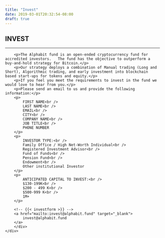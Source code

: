 ```yaml
---
title: "Invest"
date: 2019-03-01T20:32:54-08:00
draft: true
---
```




<div class="investment-process">
	<div class="content">
		<div class="container">
		<h2>INVEST</h2>
		<hr class="redline"/>

		<p>The Alphabit fund is an open-ended cryptocurrency fund for accredited investors.   The fund has the objective to outperform a buy-and-hold strategy for Bitcoin.</p>
		<p>Our strategy deploys a combination of Manual trading (Long and Short), Algorithmic trading, and early investment into blockchain based start-ups for tokens and equity.</p>
		<p>If you feel you meet the requirements to invest in the fund we would love to hear from you.</p>
		<p>Please send an email to us and provide the following information:</p>
		<p>
			FIRST NAME<br />
			LAST NAME<br />
			EMAIL<br />
			CITY<br />
			COMPANY NAME<br />
			JOB TITLE<br />
			PHONE NUMBER
		</p>
		<p>
			INVESTOR TYPE:<br />
			Family Office / High Net-Worth Individual<br />
			Registered Investment Advisor<br />
			Fund of Funds<br />
			Pension Fund<br />
			Endowment<br />
			Other institutional Investor
		</p>
		<p>
			ANTICIPATED CAPITAL TO INVEST:<br />
			$130-199K<br />
			$200 - 499 K<br />
			$500-999 K<br />
			1M+
		</p>

		<!-- {{< investform >}} -->
		<a href="mailto:invest@alphabit.fund" target="_blank">
			invest@alphabit.fund
		</a>
		</div>
	</div>
</div>